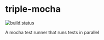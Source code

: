 triple-mocha
============
[![build status](https://secure.travis-ci.org/tdondich/triple-mocha.png)](http://travis-ci.org/tdondich/triple-mocha)

A mocha test runner that runs tests in parallel
